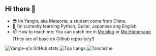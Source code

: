 ## Hi there 👋

- 😎 Im Yangle, aka Meteorte, a student come from China.
- 🌱 I’m currently learning Python, Guitar, Japanese ang English
- 📫 How to reach me: You can catch me in [My blog](https://blog.lemonstar.me) or [My Homepage](https://lemonstar.me) (They are all base on Github repository!)
<!--
**yangle-q/yangle-q** is a ✨ _special_ ✨ repository because its `README.md` (this file) appears on your GitHub profile.

Here are some ideas to get you started:

- 🔭 I’m currently working on ...
- 🌱 I’m currently learning ...
- 👯 I’m looking to collaborate on ...
- 🤔 I’m looking for help with ...
- 💬 Ask me about ...
- 📫 How to reach me: ...
- 😄 Pronouns: ...
- ⚡ Fun fact: ...
-->
![Yangle-q's GitHub stats](https://github-readme-stats.vercel.app/api?username=yangle-q&show_icons=true)
![Top Langs](https://github-readme-stats.vercel.app/api/top-langs/?username=yangle-q&layout=compact)
![Tanchishe](https://github.com/yangle-q/homepage/blob/main/static/svg/snake-Light.svg)
